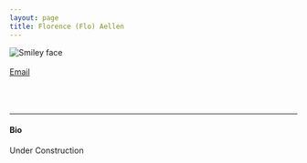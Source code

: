 ```yaml
---
layout: page
title: Florence (Flo) Aellen
---
```




<img align="left" style="display:inline" src="https://raw.githubusercontent.com/aath0/aath0.github.io/master/assets/img/FlorenceAellen_Picture.jpeg" alt="Smiley face" style="padding:25px"/> <br/> <br/>
<a href="florence.aellen@inf.unibe.ch">Email</a><br/>
<br/>
<br/>
<br/>

---
#### Bio
Under Construction


